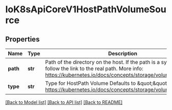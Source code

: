 # IoK8sApiCoreV1HostPathVolumeSource

## Properties
Name | Type | Description | Notes
------------ | ------------- | ------------- | -------------
**path** | **str** | Path of the directory on the host. If the path is a symlink, it will follow the link to the real path. More info: https://kubernetes.io/docs/concepts/storage/volumes#hostpath | 
**type** | **str** | Type for HostPath Volume Defaults to \&quot;\&quot; More info: https://kubernetes.io/docs/concepts/storage/volumes#hostpath | [optional] 

[[Back to Model list]](../README.md#documentation-for-models) [[Back to API list]](../README.md#documentation-for-api-endpoints) [[Back to README]](../README.md)


